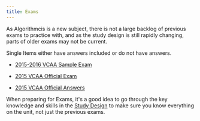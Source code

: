 ```yaml
---
title: Exams
---
```

As Algorithmcis is a new subject, there is not a large backlog of previous exams to practice with, and as the study design is still rapidly changing, parts of older exams may not be current.

Single Items either have answers included or do not have answers.


 - [2015-2016 VCAA Sample Exam](http://www.vcaa.vic.edu.au/Documents/exams/algorithmics/algorithmics-specs-sample-w.pdf)
 
 - [2015 VCAA Official Exam](http://www.vcaa.vic.edu.au/Documents/exams/algorithmics/2015/2015algorithmics-w.pdf)

 - [2015 VCAA Official Answers](http://www.vcaa.vic.edu.au/Documents/exams/algorithmics/algorithmics_examrep15.pdf)

 When preparing for Exams, it's a good idea to go through the key knowledge and skills in the [Study Design](studydesign) to make sure you know everything on the unit, not just the previous exams.
